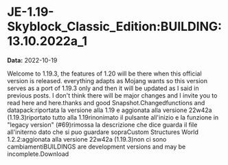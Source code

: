 # JE-1.19-Skyblock_Classic_Edition:BUILDING:13.10.2022a_1

**Data:** 2022-10-19

Welcome to 1.19.3, the features of 1.20 will be there when this official version is released. everything adapts as Mojang wants so this version serves as a port of 1.19.3 only and then it will be updated as I said in previous posts. I don't think there will be major changes and I invite you to read here and here.thanks and good Snapshot.Changedfunctions and datapack:riportata la versione alla 1.19 e aggionata alla versione 22w42a (1.19.3)riportato tutto alla 1.19rinonimato il pulsante all'inizio e la funzione in "legacy version" (#69)rimossa la descrizione che dice guarda il file all'initerno dato che si puo guardare sopraCustom Structures World 1.2.2:aggionata alla versione 22w42a (1.19.3)non ci sono cambiamentiBUILDINGS are development versions and may be incomplete.Download
